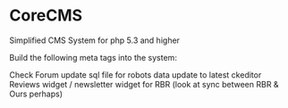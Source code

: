 # CoreCMS
Simplified CMS System for php 5.3 and higher


Build the following meta tags into the system:

<meta name="twitter:card" content="summary"/>
<meta property="twitter:description" content="Part time Education for a Full Time Future - powered by Ranked By Review" />
<meta name="twitter:site" content="Ranked By Review"/>
<meta name="twitter:creator" content="@RankedByReview"/>
<meta name="twitter:locale" content="en_nz"/>
<meta property="twitter:image" content="http://rankedbyreview.co.nz/img/cache/business/lotus-college-1312184653-200x200.jpg" />
<meta property="twitter:title" content="Lotus College of Natural Therapies" />

<meta property="business:contact_data:street_address" content="40 Clyde St Dunedin 9023" />
<meta property="business:contact_data:locality" content="Otago" />
<meta property="business:contact_data:country_name" content="New Zealand" />
<meta property="place:location:latitude" content="-45.82678251634535" />
<meta property="place:location:longitude" content="170.60421569999994" />
<meta NAME="ICBM" CONTENT="-45.82678251634535,170.60421569999994" />
<meta property="geo.position" content="-45.82678251634535,170.60421569999994" />
<meta name="geo.placename" content="Dunedin" />
<meta property="geo.region" content="NZ-OTA" />



Check Forum
update sql file for robots data
update to latest ckeditor
Reviews widget / newsletter widget for RBR (look at sync between RBR & Ours perhaps)
